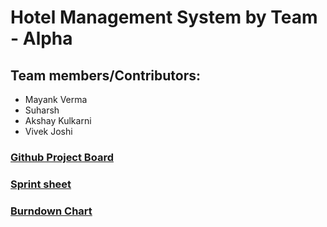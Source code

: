 # Hotel Management System by Team - Alpha
 ## Team members/Contributors:
 * Mayank Verma
 * Suharsh
 * Akshay Kulkarni
 * Vivek Joshi

### [Github Project Board ](https://github.com/gopinathsjsu/team-project-team-alpha/projects/1)
### [Sprint sheet](https://docs.google.com/spreadsheets/d/e/2PACX-1vQWe8Cv1ar0jSaju4RADh7lQBFmoaSXtD7EF6JPewRy8k303tp6wPWq_1L9wU2nQY21WzkP0XSqQzZA/pubhtml?gid=0&single=true)
### [Burndown Chart](https://docs.google.com/spreadsheets/d/e/2PACX-1vQWe8Cv1ar0jSaju4RADh7lQBFmoaSXtD7EF6JPewRy8k303tp6wPWq_1L9wU2nQY21WzkP0XSqQzZA/pubhtml?gid=1352172262&single=true)


